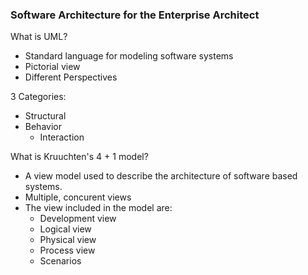 ### Software Architecture for the Enterprise Architect

What is UML?

* Standard language for modeling software systems 
* Pictorial view
* Different Perspectives

3 Categories:

* Structural 
* Behavior
  * Interaction

What is Kruuchten's 4 + 1 model?

* A view model used to describe the architecture of software based systems.
* Multiple, concurent views 
* The view included in the model are:
  * Development view
  * Logical view 
  * Physical view
  * Process view
  * Scenarios



